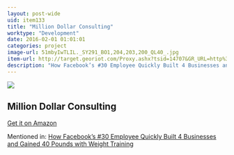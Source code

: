 ```yaml
---
layout: post-wide
uid: item133
title: "Million Dollar Consulting"
worktype: "Development"
date: 2016-02-01 01:01:01
categories: project
image-url: 51mbyIwTLIL._SY291_BO1,204,203,200_QL40_.jpg
item-url: http://target.georiot.com/Proxy.ashx?tsid=14707&GR_URL=http%3A%2F%2Fwww.amazon.com%2FMillion-Dollar-Consulting-Alan-Weiss%2Fdp%2F0071622101%2F
description: "How Facebook’s #30 Employee Quickly Built 4 Businesses and Gained 40 Pounds with Weight Training"
---
```

<a href="http://target.georiot.com/Proxy.ashx?tsid=14707&GR_URL=http%3A%2F%2Fwww.amazon.com%2FMillion-Dollar-Consulting-Alan-Weiss%2Fdp%2F0071622101%2F" target="blank"><img src="../../../../img/thumbs/51mbyIwTLIL._SY291_BO1,204,203,200_QL40_.jpg" class="prod-img"></a>
<h2>Million Dollar Consulting</h2>
<p><a href="http://target.georiot.com/Proxy.ashx?tsid=14707&GR_URL=http%3A%2F%2Fwww.amazon.com%2FMillion-Dollar-Consulting-Alan-Weiss%2Fdp%2F0071622101%2F" target="blank">Get it on Amazon</a><p>
<p>Mentioned in: <a href="http://fourhourworkweek.com/2015/05/07/noah-kagan/" target="blank">How Facebook’s #30 Employee Quickly Built 4 Businesses and Gained 40 Pounds with Weight Training</a></p>

